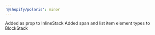 ```yaml
---
'@shopify/polaris': minor
---
```


Added as prop to InlineStack
Added span and list item element types to BlockStack

